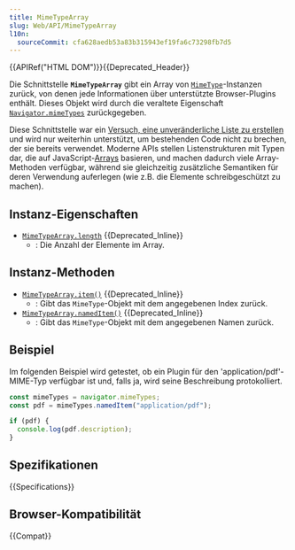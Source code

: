 ```yaml
---
title: MimeTypeArray
slug: Web/API/MimeTypeArray
l10n:
  sourceCommit: cfa628aedb53a83b315943ef19fa6c73298fb7d5
---
```


{{APIRef("HTML DOM")}}{{Deprecated_Header}}

Die Schnittstelle **`MimeTypeArray`** gibt ein Array von [`MimeType`](/de/docs/Web/API/MimeType)-Instanzen zurück, von denen jede Informationen über unterstützte Browser-Plugins enthält. Dieses Objekt wird durch die veraltete Eigenschaft [`Navigator.mimeTypes`](/de/docs/Web/API/Navigator/mimeTypes) zurückgegeben.

Diese Schnittstelle war ein [Versuch, eine unveränderliche Liste zu erstellen](https://stackoverflow.com/questions/74630989/why-use-domstringlist-rather-than-an-array/74641156#74641156) und wird nur weiterhin unterstützt, um bestehenden Code nicht zu brechen, der sie bereits verwendet. Moderne APIs stellen Listenstrukturen mit Typen dar, die auf JavaScript-[Arrays](/de/docs/Web/JavaScript/Reference/Global_Objects/Array) basieren, und machen dadurch viele Array-Methoden verfügbar, während sie gleichzeitig zusätzliche Semantiken für deren Verwendung auferlegen (wie z.B. die Elemente schreibgeschützt zu machen).

## Instanz-Eigenschaften

- [`MimeTypeArray.length`](/de/docs/Web/API/MimeTypeArray/length) {{Deprecated_Inline}}
  - : Die Anzahl der Elemente im Array.

## Instanz-Methoden

- [`MimeTypeArray.item()`](/de/docs/Web/API/MimeTypeArray/item) {{Deprecated_Inline}}
  - : Gibt das `MimeType`-Objekt mit dem angegebenen Index zurück.
- [`MimeTypeArray.namedItem()`](/de/docs/Web/API/MimeTypeArray/namedItem) {{Deprecated_Inline}}
  - : Gibt das `MimeType`-Objekt mit dem angegebenen Namen zurück.

## Beispiel

Im folgenden Beispiel wird getestet, ob ein Plugin für den 'application/pdf'-MIME-Typ verfügbar ist und, falls ja, wird seine Beschreibung protokolliert.

```js
const mimeTypes = navigator.mimeTypes;
const pdf = mimeTypes.namedItem("application/pdf");

if (pdf) {
  console.log(pdf.description);
}
```

## Spezifikationen

{{Specifications}}

## Browser-Kompatibilität

{{Compat}}
